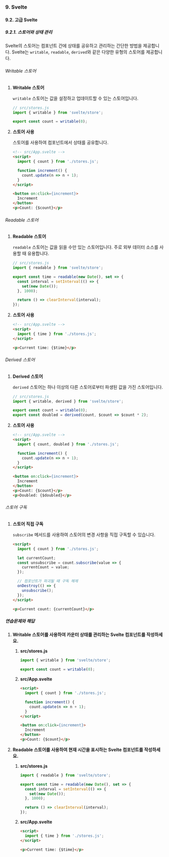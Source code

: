 ### 9. Svelte

#### 9.2. 고급 Svelte

##### 9.2.1. 스토어와 상태 관리

Svelte의 스토어는 컴포넌트 간에 상태를 공유하고 관리하는 간단한 방법을 제공합니다. Svelte는 `writable`, `readable`, `derived`와 같은 다양한 유형의 스토어를 제공합니다.

###### Writable 스토어

1. **Writable 스토어**

   `writable` 스토어는 값을 설정하고 업데이트할 수 있는 스토어입니다.

   ```javascript
   // src/stores.js
   import { writable } from 'svelte/store';

   export const count = writable(0);
   ```

2. **스토어 사용**

   스토어를 사용하여 컴포넌트에서 상태를 공유합니다.

   ```html
   <!-- src/App.svelte -->
   <script>
     import { count } from './stores.js';

     function increment() {
       count.update(n => n + 1);
     }
   </script>

   <button on:click={increment}>
     Increment
   </button>
   <p>Count: {$count}</p>
   ```

###### Readable 스토어

1. **Readable 스토어**

   `readable` 스토어는 값을 읽을 수만 있는 스토어입니다. 주로 외부 데이터 소스를 사용할 때 유용합니다.

   ```javascript
   // src/stores.js
   import { readable } from 'svelte/store';

   export const time = readable(new Date(), set => {
     const interval = setInterval(() => {
       set(new Date());
     }, 1000);

     return () => clearInterval(interval);
   });
   ```

2. **스토어 사용**

   ```html
   <!-- src/App.svelte -->
   <script>
     import { time } from './stores.js';
   </script>

   <p>Current time: {$time}</p>
   ```

###### Derived 스토어

1. **Derived 스토어**

   `derived` 스토어는 하나 이상의 다른 스토어로부터 파생된 값을 가진 스토어입니다.

   ```javascript
   // src/stores.js
   import { writable, derived } from 'svelte/store';

   export const count = writable(0);
   export const doubled = derived(count, $count => $count * 2);
   ```

2. **스토어 사용**

   ```html
   <!-- src/App.svelte -->
   <script>
     import { count, doubled } from './stores.js';

     function increment() {
       count.update(n => n + 1);
     }
   </script>

   <button on:click={increment}>
     Increment
   </button>
   <p>Count: {$count}</p>
   <p>Doubled: {$doubled}</p>
   ```

###### 스토어 구독

1. **스토어 직접 구독**

   `subscribe` 메서드를 사용하여 스토어의 변경 사항을 직접 구독할 수 있습니다.

   ```html
   <script>
     import { count } from './stores.js';

     let currentCount;
     const unsubscribe = count.subscribe(value => {
       currentCount = value;
     });

     // 컴포넌트가 파괴될 때 구독 해제
     onDestroy(() => {
       unsubscribe();
     });
   </script>

   <p>Current count: {currentCount}</p>
   ```

##### 연습문제와 해답

1. **Writable 스토어를 사용하여 카운터 상태를 관리하는 Svelte 컴포넌트를 작성하세요.**

   1. **src/stores.js**

      ```javascript
      import { writable } from 'svelte/store';

      export const count = writable(0);
      ```

   2. **src/App.svelte**

      ```html
      <script>
        import { count } from './stores.js';

        function increment() {
          count.update(n => n + 1);
        }
      </script>

      <button on:click={increment}>
        Increment
      </button>
      <p>Count: {$count}</p>
      ```

2. **Readable 스토어를 사용하여 현재 시간을 표시하는 Svelte 컴포넌트를 작성하세요.**

   1. **src/stores.js**

      ```javascript
      import { readable } from 'svelte/store';

      export const time = readable(new Date(), set => {
        const interval = setInterval(() => {
          set(new Date());
        }, 1000);

        return () => clearInterval(interval);
      });
      ```

   2. **src/App.svelte**

      ```html
      <script>
        import { time } from './stores.js';
      </script>

      <p>Current time: {$time}</p>
      ```
